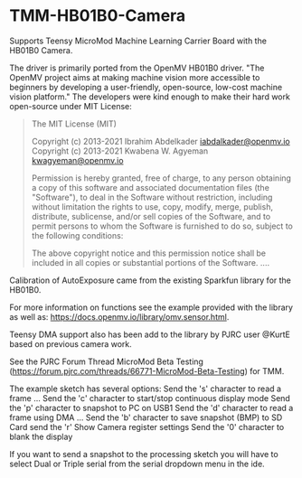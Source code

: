 # TMM-HB01B0-Camera
Supports Teensy MicroMod Machine Learning Carrier Board with the HB01B0 Camera.

The driver is primarily ported from the OpenMV HB01B0 driver. "The OpenMV project aims at making machine vision more accessible to beginners by developing a user-friendly, open-source, low-cost machine vision platform."  The developers were kind enough to make their hard work open-source under MIT License:

>The MIT License (MIT)
>
>Copyright (c) 2013-2021 Ibrahim Abdelkader <iabdalkader@openmv.io>
>Copyright (c) 2013-2021 Kwabena W. Agyeman <kwagyeman@openmv.io>
>
>Permission is hereby granted, free of charge, to any person obtaining a copy
>of this software and associated documentation files (the "Software"), to deal
>in the Software without restriction, including without limitation the rights
>to use, copy, modify, merge, publish, distribute, sublicense, and/or sell
>copies of the Software, and to permit persons to whom the Software is
>furnished to do so, subject to the following conditions:
>
>The above copyright notice and this permission notice shall be included in
>all copies or substantial portions of the Software.
>....
>

Calibration of AutoExposure came from the existing Sparkfun library for the HB01B0.

For more information on functions see the example provided with the library as well as: https://docs.openmv.io/library/omv.sensor.html.

Teensy DMA support also has been add to the library by PJRC user @KurtE based on previous camera work.  

See the PJRC Forum Thread MicroMod Beta Testing (https://forum.pjrc.com/threads/66771-MicroMod-Beta-Testing) for TMM.

The example sketch has several options:
Send the 's' character to read a frame ...
Send the 'c' character to start/stop continuous display mode
Send the 'p' character to snapshot to PC on USB1
Send the 'd' character to read a frame using DMA ...
Send the 'b' character to save snapshot (BMP) to SD Card
send the 'r' Show Camera register settings
Send the '0' character to blank the display

If you want to send a snapshot to the processing sketch you will have to select Dual or Triple serial from the serial dropdown menu in the ide.
